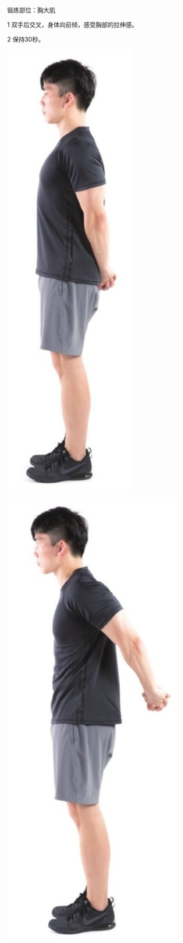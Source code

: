 锻炼部位：胸大肌

1 双手后交叉，身体向前倾，感受胸部的拉伸感。

2 保持30秒。

![](Pasted%20image%2020230625212107.png)

![](Pasted%20image%2020230625212121.png)